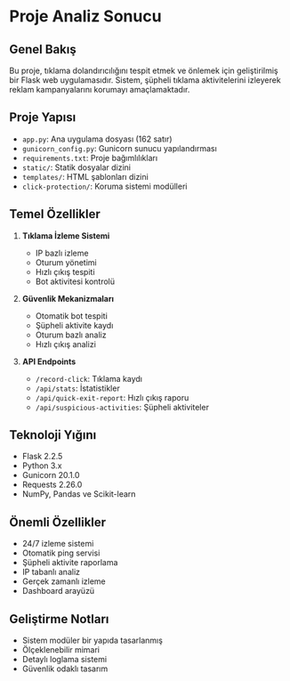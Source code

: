 # Proje Analiz Sonucu

## Genel Bakış
Bu proje, tıklama dolandırıcılığını tespit etmek ve önlemek için geliştirilmiş bir Flask web uygulamasıdır. Sistem, şüpheli tıklama aktivitelerini izleyerek reklam kampanyalarını korumayı amaçlamaktadır.

## Proje Yapısı
- `app.py`: Ana uygulama dosyası (162 satır)
- `gunicorn_config.py`: Gunicorn sunucu yapılandırması
- `requirements.txt`: Proje bağımlılıkları
- `static/`: Statik dosyalar dizini
- `templates/`: HTML şablonları dizini
- `click-protection/`: Koruma sistemi modülleri

## Temel Özellikler
1. **Tıklama İzleme Sistemi**
   - IP bazlı izleme
   - Oturum yönetimi
   - Hızlı çıkış tespiti
   - Bot aktivitesi kontrolü

2. **Güvenlik Mekanizmaları**
   - Otomatik bot tespiti
   - Şüpheli aktivite kaydı
   - Oturum bazlı analiz
   - Hızlı çıkış analizi

3. **API Endpoints**
   - `/record-click`: Tıklama kaydı
   - `/api/stats`: İstatistikler
   - `/api/quick-exit-report`: Hızlı çıkış raporu
   - `/api/suspicious-activities`: Şüpheli aktiviteler

## Teknoloji Yığını
- Flask 2.2.5
- Python 3.x
- Gunicorn 20.1.0
- Requests 2.26.0
- NumPy, Pandas ve Scikit-learn

## Önemli Özellikler
- 24/7 izleme sistemi
- Otomatik ping servisi
- Şüpheli aktivite raporlama
- IP tabanlı analiz
- Gerçek zamanlı izleme
- Dashboard arayüzü

## Geliştirme Notları
- Sistem modüler bir yapıda tasarlanmış
- Ölçeklenebilir mimari
- Detaylı loglama sistemi
- Güvenlik odaklı tasarım 